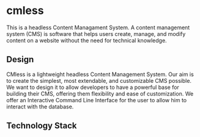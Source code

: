 # cmless
This is a headless Content Managament System. A content management system (CMS) is software that helps users create, manage, and modify content on a website without the need for technical knowledge.

## Design
CMless is a lightweight headless Content Management System. Our aim is to create the simplest, most extendable, and customizable CMS possible. We want to design it to allow developers to have a powerful base for building their CMS, offering them flexibility and ease of customization. We offer an Interactive Command Line Interface for the user to allow him to interact with the database.

## Technology Stack

